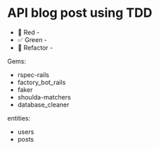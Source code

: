 # API blog post using TDD

* :red_circle: Red -
* :white_check_mark: Green -
* :raised_hands: Refactor -

Gems:
* rspec-rails
* factory_bot_rails
* faker
* shoulda-matchers
* database_cleaner

entities:
* users
* posts
